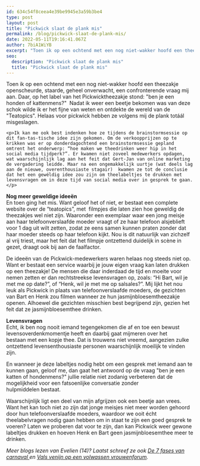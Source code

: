 ```yaml
---
id: 634c54f8ceea4e39be9945e3a59b3be4
type: post
layout: post
title: "Pickwick slaat de plank mis"
permalink: /blog/pickwick-slaat-de-plank-mis/
date: 2022-05-11T19:16:41.067Z
author: 7biA1WiYB
excerpt: "Toen ik op een ochtend met een nog niet-wakker hoofd een theezakje openscheurde, staarde, geheel onverwacht, een confronterende vraag mij aan. Daar, op het label van het Pickwicktheezakje stond: \"ben je een honden of kattenmens?\"  Nadat ik weer een beetje bekomen was van deze schok wilde ik er het fijne van weten en ontdekte de wereld van de \"Teatopics\". Helaas voor pickwick hebben ze volgens mij de plank totáál misgeslagen.  "
seo:
  description: "Pickwick slaat de plank mis"
  title: "Pickwick slaat de plank mis"
---
```

Toen ik op een ochtend met een nog niet-wakker hoofd een theezakje openscheurde, staarde, geheel onverwacht, een confronterende vraag mij aan. Daar, op het label van het Pickwicktheezakje stond: \"ben je een honden of kattenmens?\"  Nadat ik weer een beetje bekomen was van deze schok wilde ik er het fijne van weten en ontdekte de wereld van de \"Teatopics\". Helaas voor pickwick hebben ze volgens mij de plank totáál misgeslagen.  

    <p>Ik kan me ook best indenken hoe ze tijdens de brainstormsessie op dit fan-tas-tische idee zijn gekomen. Om de verkoopprijzen op te krikken was er op donderdagochtend een brainstormsessie gepland omtrent het onderwerp: “hoe maken we theedrinken weer hip in het social media tijdperk?”. Er kwamen niet zoveel medewerkers opdagen, wat waarschijnlijk lag aan het feit dat Gert-Jan van online marketing de vergadering leidde. Maar na een ongemakkelijk uurtje (wat deels lag aan de nieuwe, overenthousiaste stagair)  kwamen ze tot de conclusie dat het een gewéldig idee zou zijn om theelabeltjes te drukken met levensvragen om in deze tijd van social media over in gesprek te gaan.</p>
<p><strong>Nog meer geweldige ideeën</strong><br>En toen ging het mis. Want geloof het of niet, er bestaat een complete website over de “teatopics”, met  filmpjes die laten zien hoe geweldig de theezakjes wel niet zijn. Waaronder een exemplaar waar een jong meisje aan haar telefoonverslaafde moeder vraagt of ze haar telefoon alsjeblieft voor 1 dag uit wilt zetten, zodat ze eens samen kunnen praten zonder dat haar moeder steeds op haar telefoon kijkt. Nou is dit natuurlijk van zichzelf al vrij triest, maar het feit dat het filmpje ontzettend duidelijk in scène in gezet, draagt ook bij aan de faalfactor. </p>
<p>De ideeën van de Pickwick-medewerkers waren helaas nog steeds niet op. Want er bestaat een service waarbij je jouw eigen vraag kan laten drukken op een theezakje! De mensen die daar inderdaad de tijd en moeite voor nemen zetten er dan rechtstreekse levensvragen op, zoals: “Hi Bart, wil je met me op date?”, of “Henk, wil je met me op salsales?”. Mij lijkt het nou leuk als Pickwick in plaats van telefoonverslaafde moeders, de gezichten van Bart en Henk zou filmen wanneer ze hun jasmijnbloesemtheezakje openen. Alhoewel die gezichten misschien best begrijpend zijn, gezien het feit dat ze jasmijnbloesemthee drinken.</p>
<p><b>Levensvragen</b><br>Echt, ik ben nog nooit iemand tegengekomen die af en toe een bewust levensoverdenkmomentje heeft en daarbij gaat mijmeren over het bestaan met een kopje thee. Dat is trouwens niet vreemd, aangezien zulke ontzettend levensenthousiaste personen waarschijnlijk moeilijk te vinden zijn. </p>
<p>En wanneer je deze labeltjes nodig hebt om een gesprek met iemand aan te kunnen gaan, geloof me, dan gaat het antwoord op de vraag "ben je een katten of hondenmens?" jullie relatie niet zodanig verbeteren dat de mogelijkheid voor een fatsoenlijke conversatie zonder hulpmiddelen bestaat.</p>
<p>Waarschijnlijk ligt een deel van mijn afgrijzen ook een beetje aan vrees. Want het kan toch niet zo zijn dat jonge meisjes niet meer worden gehoord door hun telefoonverslaafde moeders, waardoor we ooit écht theelabelvragen nodig gaan hebben om in staat te zijn een goed gesprek te voeren? Laten we proberen dat voor te zijn, dan kan Pickwick weer gewone labeltjes drukken en hoeven Henk en Bart geen jasmijnbloesemthee meer te drinken. </p>
<p><em>Meer blogs lezen van Evelien (14)? Laatst schreef ze ook <a href="https://7dagen.netlify.app/blog/de-7-fases-van-carnaval" target="_blank">De 7 fases van carnaval </a>en <a href="https://7dagen.netlify.app/blog/vals-venijn-op-een-volwassen-vrouwenforum" target="_blank">Vals venijn op een volwassen vrouwenforum</a>.</em></p>  
